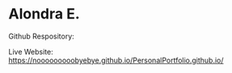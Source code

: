 # Alondra E.

Github Respository:

Live Website: https://nooooooooobyebye.github.io/PersonalPortfolio.github.io/

